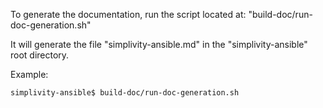 To generate the documentation, run the script located at: "build-doc/run-doc-generation.sh"

It will generate the file "simplivity-ansible.md" in the "simplivity-ansible" root directory.

Example:
```
simplivity-ansible$ build-doc/run-doc-generation.sh
```
